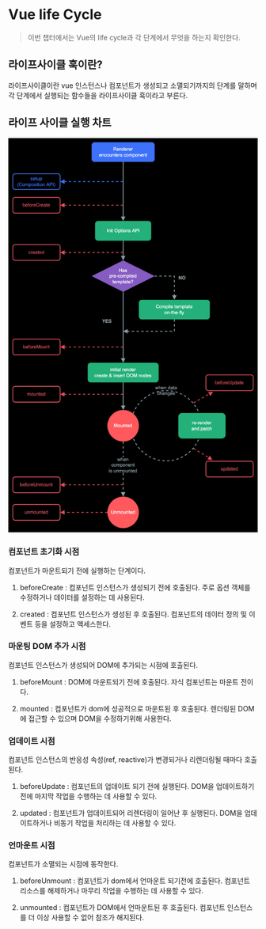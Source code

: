 # Vue life Cycle
> 이번 챕터에서는 Vue의 life cycle과 각 단계에서 무엇을 하는지 확인한다.

## 라이프사이클 훅이란?
<p>
    라이프사이클이란 vue 인스턴스나 컴포넌트가 생성되고 소멸되기까지의 단계를 말하며 각 단계에서 실행되는 함수들을 라이프사이클 훅이라고 부른다.<br>
</p>

## 라이프 사이클 실행 차트 
![alt text](./image.png)

### 컴포넌트 초기화 시점
컴포넌트가 마운트되기 전에 실행하는 단계이다. 

1. beforeCreate : 컴포넌트 인스턴스가 생성되기 전에 호출된다. 주로 옵션 객체를 수정하거나 데이터를 설정하는 데 사용된다.

2. created : 컴포넌트 인스턴스가 생성된 후 호출된다. 컴포넌트의 데이터 정의 및 이벤트 등을 설정하고 액세스한다.

### 마운팅 DOM 추가 시점
컴포넌트 인스턴스가 생성되어 DOM에 추가되는 시점에 호출된다.
<br>
1. beforeMount : DOM에 마운트되기 전에 호출된다. 자식 컴포넌트는 마운트 전이다.

2. mounted : 컴포넌트가 dom에 성공적으로 마운트된 후 호출된다. 렌더링된 DOM에 접근할 수 있으며 DOM을 수정하기위해 사용한다.

### 업데이트 시점
컴포넌트 인스턴스의 반응성 속성(ref, reactive)가 변경되거나 리렌더링될 때마다 호출된다.

1. beforeUpdate : 컴포넌트의 업데이트 되기 전에 실행된다. DOM을 업데이트하기 전에 마지막 작업을 수행하는 데 사용할 수 있다.

2. updated : 컴포넌트가 업데이트되어 리렌더링이 일어난 후 실행된다. DOM을 업데이트하거나 비동기 작업을 처리하는 데 사용할 수 있다.

### 언마운트 시점
컴포넌트가 소멸되는 시점에 동작한다.
1. beforeUnmount : 컴포넌트가 dom에서 언마운트 되기전에 호출된다. 컴포넌트 리소스를 해제하거나 마무리 작업을 수행하는 데 사용할 수 있다.

2. unmounted : 컴포넌트가 DOM에서 언마운트된 후 호출된다. 컴포넌트 인스턴스를 더 이상 사용할 수 없어 참조가 해지된다.